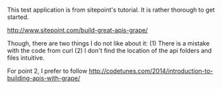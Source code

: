 This test application is from sitepoint's tutorial. It is rather thorough to get started.

http://www.sitepoint.com/build-great-apis-grape/

Though, there are two things I do not like about it:
(1) There is a mistake with the code from curl
(2) I don't find the location of the api folders and files intuitive. 

For point 2, I prefer to follow 
http://codetunes.com/2014/introduction-to-building-apis-with-grape/